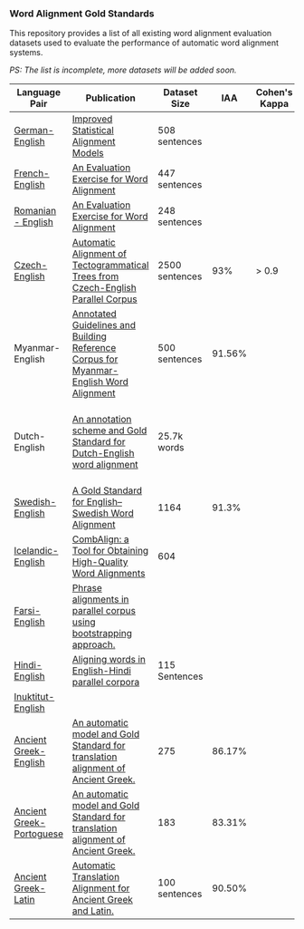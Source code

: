 ### Word Alignment Gold Standards
This repository provides a list of all existing word alignment evaluation datasets used to evaluate the performance of automatic word alignment systems.

*PS: The list is incomplete, more datasets will be added soon.*

|  Language Pair | Publication  | Dataset Size | IAA | Cohen's Kappa | Text Source |
| ------------ | ------------ | ------------ | ------------  | ------------ | ------------  |
|  [German-English](https://www-i6.informatik.rwth-aachen.de/goldAlignment/) |  [Improved Statistical Alignment Models](https://aclanthology.org/P00-1056.pdf) | 508 sentences||||
|  [French-English](https://web.eecs.umich.edu/~mihalcea/wpt/index.html#resources) | [An Evaluation Exercise for Word Alignment](https://aclanthology.org/W03-0301.pdf) | 447 sentences||||
|  [Romanian - English](https://web.eecs.umich.edu/~mihalcea/wpt/index.html#resources) |  [An Evaluation Exercise for Word Alignment](https://aclanthology.org/W03-0301.pdf) | 248 sentences||||
| [Czech-English](https://ufal.mff.cuni.cz/czech-english-manual-word-alignment) | [Automatic Alignment of Tectogrammatical Trees from Czech-English Parallel Corpus](https://ufal.mff.cuni.cz/pcedt3.0/pubs/Marecek2008_diplomka.pdf) | 2500 sentences |  93% | > 0.9 |mixed |
|  Myanmar-English | [Annotated Guidelines and Building Reference Corpus for Myanmar-English Word Alignment](https://arxiv.org/pdf/1909.11288.pdf "Annotated Guidelines and Building Reference Corpus for Myanmar-English Word Alignment")  | 500 sentences | 91.56% ||Myanmar- English parallel corpus|
| Dutch-English | [An annotation scheme and Gold Standard for Dutch-English word alignment](http://www.lrec-conf.org/proceedings/lrec2010/pdf/100_Paper.pdf) | 25.7k words| | | Journalistic texts, Newsletters, European Public Assessment Reports|
| [Swedish-English](https://www.ida.liu.se/divisions/hcs/nlplab/resources/ges/) | [A Gold Standard for English–Swedish Word Alignment](https://aclanthology.org/W11-4615.pdf "A Gold Standard for English–Swedish Word Alignment") | 1164 | 91.3% | | Europarl |
| [Icelandic-English](https://repository.clarin.is/repository/xmlui/handle/20.500.12537/103) | [CombAlign: a Tool for Obtaining High-Quality Word Alignments](https://aclanthology.org/2021.nodalida-main.7.pdf) | 604 | | | [ParIce](https://aclanthology.org/W19-6115.pdf) |
| [Farsi-English](http://eceold.ut.ac.ir/en/node/940) | [Phrase alignments in parallel corpus using bootstrapping approach.](https://www.sid.ir/en/VEWSSID/J_pdf/125620140307.pdf) |  | | |  |
| [Hindi-English](https://web.eecs.umich.edu/~mihalcea/wpt05/) | [Aligning words in English-Hindi parallel corpora](https://aclanthology.org/W05-0819.pdf) | 115 Sentences | | |  |
| [Inuktitut-English](https://web.eecs.umich.edu/~mihalcea/wpt05/) | |  | | |  |
| [Ancient Greek-English](https://github.com/UgaritAlignment/Alignment-Gold-Standards) |[An automatic model and Gold Standard for translation alignment of Ancient Greek.](http://www.lrec-conf.org/proceedings/lrec2022/pdf/2022.lrec-1.634.pdf) | 275 | 86.17% | | Perseus Digital Library |
| [Ancient Greek-Portoguese](https://github.com/UgaritAlignment/Alignment-Gold-Standards) | [An automatic model and Gold Standard for translation alignment of Ancient Greek.](http://www.lrec-conf.org/proceedings/lrec2022/pdf/2022.lrec-1.634.pdf)| 183 |83.31% | | Perseus Digital Library |
| [Ancient Greek-Latin](https://github.com/UgaritAlignment/Alignment-Gold-Standards) | [Automatic Translation Alignment for Ancient Greek and Latin.](http://www.lrec-conf.org/proceedings/lrec2022/workshops/LT4HALA/pdf/2022.lt4hala2022-1.14.pdf) | 100 sentences | 90.50%  | | DFHG Project |

